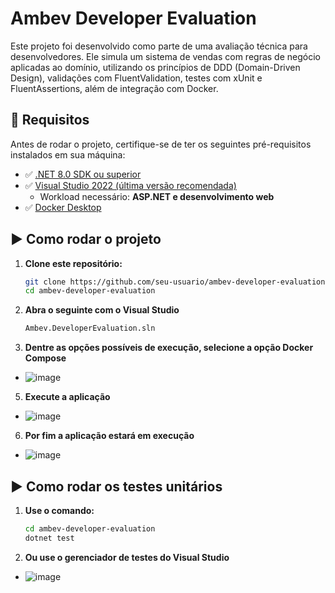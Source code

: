 # Ambev Developer Evaluation

Este projeto foi desenvolvido como parte de uma avaliação técnica para desenvolvedores. Ele simula um sistema de vendas com regras de negócio aplicadas ao domínio, utilizando os princípios de DDD (Domain-Driven Design), validações com FluentValidation, testes com xUnit e FluentAssertions, além de integração com Docker.

## 🔧 Requisitos

Antes de rodar o projeto, certifique-se de ter os seguintes pré-requisitos instalados em sua máquina:

- ✅ [.NET 8.0 SDK ou superior](https://dotnet.microsoft.com/en-us/download/dotnet/8.0)
- ✅ [Visual Studio 2022 (última versão recomendada)](https://visualstudio.microsoft.com/pt-br/)
  - Workload necessário: **ASP.NET e desenvolvimento web**
- ✅ [Docker Desktop](https://www.docker.com/products/docker-desktop/)

## ▶️ Como rodar o projeto

1. **Clone este repositório:**

   ```bash
   git clone https://github.com/seu-usuario/ambev-developer-evaluation.git
   cd ambev-developer-evaluation

2. **Abra o seguinte com o Visual Studio**
    ```bash
    Ambev.DeveloperEvaluation.sln

3. **Dentre as opções possíveis de execução, selecione a opção Docker Compose**
  - ![image](https://github.com/user-attachments/assets/e1c4b3cd-6d62-4c71-b4e6-a51664bb5a84)

5. **Execute a aplicação**   
  - ![image](https://github.com/user-attachments/assets/a658d92c-a43d-4340-88e5-1b4541f505be)

6. **Por fim a aplicação estará em execução**   
  - ![image](https://github.com/user-attachments/assets/892f0db0-5aaa-47b4-8836-ab5deef86737)

## ▶️ Como rodar os testes unitários

1. **Use o comando:**

   ```bash
   cd ambev-developer-evaluation
   dotnet test

2. **Ou use o gerenciador de testes do Visual Studio**
  - ![image](https://github.com/user-attachments/assets/519dd720-f86b-430d-a7d4-ccd5af489d29)
